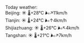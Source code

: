 Today weather:  
Beijing: ☀️   🌡️+28°C 🌬️↗11km/h  
Tianjin: ☀️   🌡️+24°C 🌬️↑4km/h  
Shijiazhuang: ☀️   🌡️+26°C 🌬️↖4km/h  
Tangshan: ☀️   🌡️+21°C 🌬️↗7km/h  

